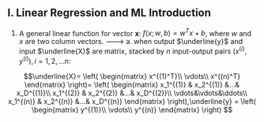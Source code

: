 ## I. Linear Regression and ML Introduction
1. A general linear function for vector **x**: $f(x;w,b) =w^Tx+b$, where $w$ and $x$ are two column vectors.
---> a. when output $\underline{y}$ and input $\underline{X}$ are matrix, stacked by $n$ input-output pairs $(x^{(i)},y^{(i)}), i = 1,2,...n$:

$$\underline{X}=
\left(
 \begin{matrix}
   x^{(1)^T}\\
   \vdots\\
   x^{(n)^T}
  \end{matrix} 
\right)=
\left(
 \begin{matrix}
   x_1^{(1)} & x_2^{(1)} &...& x_D^{(1)}\\
   x_1^{(2)} & x_2^{(2)} &...& x_D^{(2)}\\
  \vdots&\vdots&\ddots\\
   x_1^{(n)} & x_2^{(n)} &...& x_D^{(n)}
  \end{matrix} 
\right),\underline{y} = \left(
 \begin{matrix}
   y^{(1)}\\
   \vdots\\
   y^{(n)}
  \end{matrix} 
\right)
$$

<!--stackedit_data:
eyJoaXN0b3J5IjpbMTgyMTIwMDQzOSwtMTg0MDQwNzgxNSwtMT
cxNzIyOTQ4MywtMTcwNjk5MjY2OV19
-->